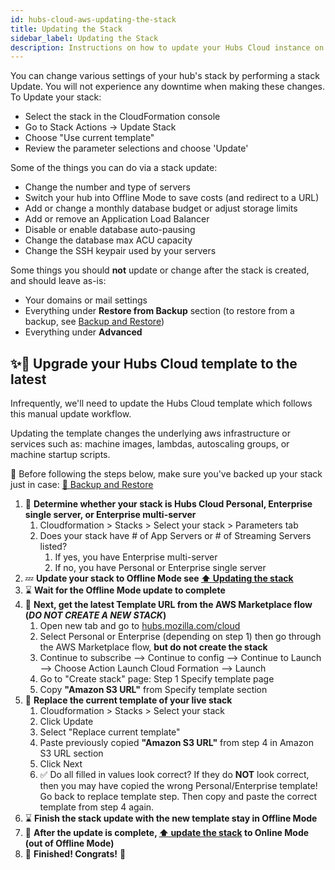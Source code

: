 ```yaml
---
id: hubs-cloud-aws-updating-the-stack
title: Updating the Stack
sidebar_label: Updating the Stack
description: Instructions on how to update your Hubs Cloud instance on AWS
---
```


You can change various settings of your hub's stack by performing a stack Update. You will not experience any downtime when making these changes. To Update your stack:

- Select the stack in the CloudFormation console
- Go to Stack Actions -> Update Stack
- Choose "Use current template"
- Review the parameter selections and choose 'Update'

Some of the things you can do via a stack update:

- Change the number and type of servers
- Switch your hub into Offline Mode to save costs (and redirect to a URL)
- Add or change a monthly database budget or adjust storage limits
- Add or remove an Application Load Balancer
- Disable or enable database auto-pausing
- Change the database max ACU capacity
- Change the SSH keypair used by your servers

Some things you should **not** update or change after the stack is created, and should leave as-is:

- Your domains or mail settings
- Everything under **Restore from Backup** section (to restore from a backup, see [Backup and Restore](./hubs-cloud-aws-backup-and-restore.md))
- Everything under **Advanced**

## ✨📝 Upgrade your Hubs Cloud template to the latest

Infrequently, we'll need to update the Hubs Cloud template which follows this manual update workflow.

Updating the template changes the underlying aws infrastructure or services such as: machine images, lambdas, autoscaling groups, or machine startup scripts.

💾 Before following the steps below, make sure you've backed up your stack just in case: [💾 Backup and Restore](./hubs-cloud-aws-backup-and-restore.md)

1. 🔎 **Determine whether your stack is Hubs Cloud Personal, Enterprise single server, or Enterprise multi-server**
   1. Cloudformation > Stacks > Select your stack > Parameters tab
   1. Does your stack have # of App Servers or # of Streaming Servers listed?
      1. If yes, you have Enterprise multi-server
      1. If no, you have Personal or Enterprise single server
1. 💤 **Update your stack to Offline Mode see [⬆️ Updating the stack](./hubs-cloud-aws-updating-the-stack.md)**
1. ⌛ **Wait for the Offline Mode update to complete**
1. 📎 **Next, get the latest Template URL from the AWS Marketplace flow (_DO NOT CREATE A NEW STACK_)**
   1. Open new tab and go to [hubs.mozilla.com/cloud](https://hubs.mozilla.com/cloud)
   1. Select Personal or Enterprise (depending on step 1) then go through the AWS Marketplace flow, **but do not create the stack**
   1. Continue to subscribe --> Continue to config --> Continue to Launch --> Choose Action Launch Cloud Formation --> Launch
   1. Go to "Create stack" page: Step 1 Specify template page
   1. Copy **"Amazon S3 URL"** from Specify template section
1. 📝 **Replace the current template of your live stack**
   1. Cloudformation > Stacks > Select your stack
   1. Click Update
   1. Select "Replace current template"
   1. Paste previously copied **"Amazon S3 URL"** from step 4 in Amazon S3 URL section
   1. Click Next
   1. ✅ Do all filled in values look correct? If they do **NOT** look correct, then you may have copied the wrong Personal/Enterprise template! Go back to replace template step. Then copy and paste the correct template from step 4 again.
1. ⌛ **Finish the stack update with the new template stay in Offline Mode**
1. 🌅 **After the update is complete, [⬆️ update the stack](./hubs-cloud-aws-updating-the-stack.md) to Online Mode (out of Offline Mode)**
1. 🎉 **Finished! Congrats!** 🎉
